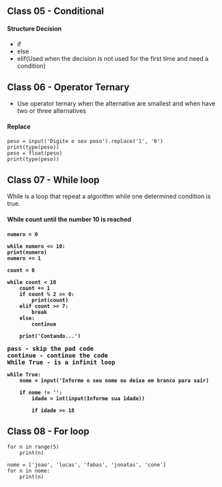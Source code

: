 ## Class 05 - Conditional

<h4>Structure Decision</h4>

* if
* else
* elif(Used when the decision is not used for the first time and need a condition)

## Class 06 - Operator Ternary

* Use operator ternary when the alternative are smallest and when have two or three alternatives

<h4>Replace</h4>

    peso = input('Digite o seu peso').replace('1', '0')
    print(type(peso))
    peso = float(peso)
    print(type(peso))

## Class 07 - While loop

While is a loop that repeat a algorithm while one determined condition is true.

<h4>While count until the number 10 is reached<h4>

    numero = 0

    while numero <= 10:
    print(numero)
    numero += 1 

    count = 0

    while count < 10
        count += 1
        if count % 2 == 0:
            print(count)
        elif count >= 7:
            break
        else:
            continue

        print('Contando...')

<kbd>pass - skip the pad code<kbd><br>
<kbd>continue - continue the code<kbd><br>
<KBD>While True - is a infinit loop</KBD>

    while True:
        nome = input('Informe o seu nome ou deixe em branco para sair)

        if nome != '':
            idade = int(input(Informe sua idade))

            if idade >= 18
    
## Class 08 - For loop

    for n in range(5)
        print(n)

    nome = ['joao', 'lucas', 'fabas', 'jonatas', 'cone']
    for n in nome:
        print(n)
